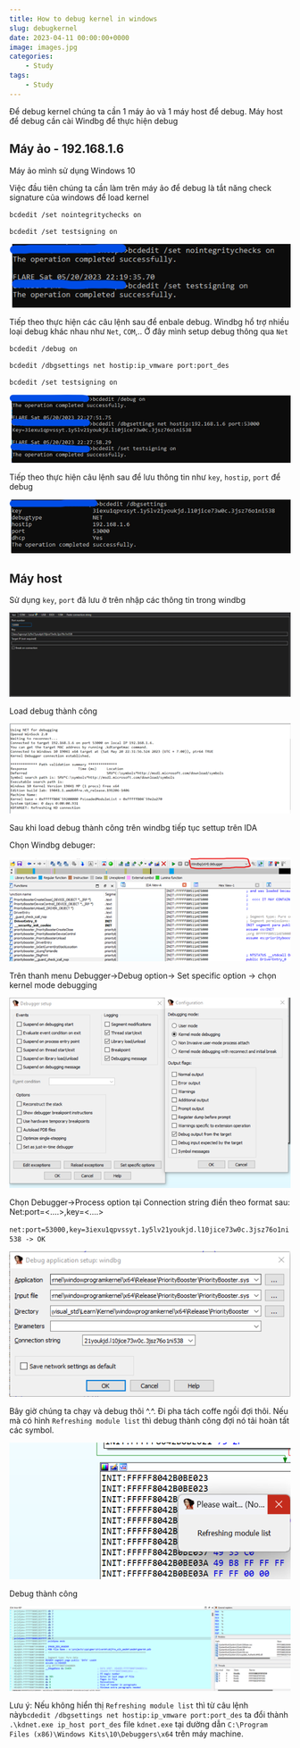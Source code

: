 ```yaml
---
title: How to debug kernel in windows
slug: debugkernel
date: 2023-04-11 00:00:00+0000
image: images.jpg
categories:
    - Study
tags:
    - Study
---
```


Để debug kernel chúng ta cần 1 máy ảo và 1 máy host để debug. Máy host để debug cần cài Windbg để thực hiện debug

## Máy ảo - 192.168.1.6

Máy ảo mình sử dụng Windows 10 

Việc đầu tiên chúng ta cần làm trên máy ảo để debug là tắt năng check signature của windows để load kernel

```
bcdedit /set nointegritychecks on
```

```
bcdedit /set testsigning on
```

![Picture 1](1.png)

Tiếp theo thực hiện các câu lệnh sau để enbale debug. Windbg hổ trợ nhiều loại debug khác nhau như `Net`, `COM`,.. Ở đây mình setup debug thông qua `Net`

```
bcdedit /debug on
```

```
bcdedit /dbgsettings net hostip:ip_vmware port:port_des
```

```
bcdedit /set testsigning on
```

![Picture 2](2.png)

Tiếp theo thực hiện câu lệnh sau để lưu thông tin như `key`, `hostip`, `port` để debug

![Picture 3](3.png)

## Máy host

Sử dụng `key`, `port` đã lưu ở trên nhập các thông tin trong windbg

![Picture 4](4.png)

Load debug thành công

![Picture 5](5.png)

Sau khi load debug thành công trên windbg tiếp tục settup trên IDA

Chọn Windbg debuger:

![Picture 6](6.png)

Trên thanh menu Debugger->Debug option-> Set specific option -> chọn kernel mode debugging

![Picture 7](7.png)

Chọn Debugger->Process option tại Connection string điền theo format sau:
Net:port=<….>,key=<….>

`net:port=53000,key=3iexu1qpvssyt.1y5lv21youkjd.l10jice73w0c.3jsz76o1ni538 -> OK`

![Picture 8](8.png)

Bây giờ chúng ta chạy và debug thôi ^.^. Đi pha tách coffe ngồi đợi thôi. Nếu mà có hình `Refreshing module list` thì debug thành công đợi nó tải hoàn tất các symbol.

![Picture 9](9.png)

Debug thành công

![Picture 10](10.png)

Lưu ý: Nếu không hiển thị `Refreshing module list` thì từ câu lệnh này`bcdedit /dbgsettings net hostip:ip_vmware port:port_des` ta đổi thành `.\kdnet.exe ip_host port_des` file `kdnet.exe` tại dường dẫn `C:\Program Files (x86)\Windows Kits\10\Debuggers\x64` trên máy machine.